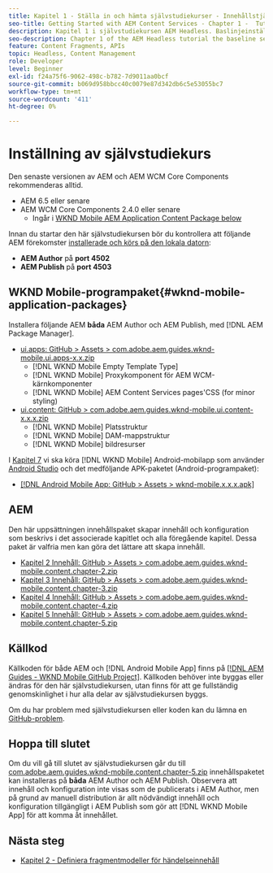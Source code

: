 ```yaml
---
title: Kapitel 1 - Ställa in och hämta självstudiekurser - Innehållstjänster
seo-title: Getting Started with AEM Content Services - Chapter 1 -  Tutorial Set up
description: Kapitel 1 i självstudiekursen AEM Headless. Baslinjeinställningen för den AEM instansen av självstudiekursen.
seo-description: Chapter 1 of the AEM Headless tutorial the baseline setup for the AEM instance for the tutorial.
feature: Content Fragments, APIs
topic: Headless, Content Management
role: Developer
level: Beginner
exl-id: f24a75f6-9062-498c-b782-7d9011aa0bcf
source-git-commit: b069d958bbcc40c0079e87d342db6c5e53055bc7
workflow-type: tm+mt
source-wordcount: '411'
ht-degree: 0%

---
```


# Inställning av självstudiekurs

Den senaste versionen av AEM och AEM WCM Core Components rekommenderas alltid.

* AEM 6.5 eller senare
* AEM WCM Core Components 2.4.0 eller senare
   * Ingår i [WKND Mobile AEM Application Content Package below](#wknd-mobile-application-packages)

Innan du startar den här självstudiekursen bör du kontrollera att följande AEM förekomster [installerade och körs på den lokala datorn](https://helpx.adobe.com/experience-manager/6-5/sites/deploying/using/deploy.html#Default%20Local%20Install):

* **AEM Author** på **port 4502**
* **AEM Publish** på **port 4503**

## WKND Mobile-programpaket{#wknd-mobile-application-packages}

Installera följande AEM **båda** AEM Author och AEM Publish, med [!DNL AEM Package Manager].

* [ui.apps: GitHub > Assets > com.adobe.aem.guides.wknd-mobile.ui.apps-x.x.zip](https://github.com/adobe/aem-guides-wknd-mobile/releases/latest)
   * [!DNL WKND Mobile Empty Template Type]
   * [!DNL WKND Mobile] Proxykomponent för AEM WCM-kärnkomponenter
   * [!DNL WKND Mobile] AEM Content Services pages&#39;CSS (for minor styling)
* [ui.content: GitHub > com.adobe.aem.guides.wknd-mobile.ui.content-x.x.x.zip](https://github.com/adobe/aem-guides-wknd-mobile/releases/latest)
   * [!DNL WKND Mobile] Platsstruktur
   * [!DNL WKND Mobile] DAM-mappstruktur
   * [!DNL WKND Mobile] bildresurser

I [Kapitel 7](./chapter-7.md) vi ska köra [!DNL WKND Mobile] Android-mobilapp som använder [Android Studio](https://developer.android.com/studio) och det medföljande APK-paketet (Android-programpaket):

* [[!DNL Android Mobile App: GitHub > Assets > wknd-mobile.x.x.x.apk]](https://github.com/adobe/aem-guides-wknd-mobile/releases/latest)

## AEM

Den här uppsättningen innehållspaket skapar innehåll och konfiguration som beskrivs i det associerade kapitlet och alla föregående kapitel. Dessa paket är valfria men kan göra det lättare att skapa innehåll.

* [Kapitel 2 Innehåll: GitHub > Assets > com.adobe.aem.guides.wknd-mobile.content.chapter-2.zip](https://github.com/adobe/aem-guides-wknd-mobile/releases/latest)
* [Kapitel 3 Innehåll: GitHub > Assets > com.adobe.aem.guides.wknd-mobile.content.chapter-3.zip](https://github.com/adobe/aem-guides-wknd-mobile/releases/latest)
* [Kapitel 4 Innehåll: GitHub > Assets > com.adobe.aem.guides.wknd-mobile.content.chapter-4.zip](https://github.com/adobe/aem-guides-wknd-mobile/releases/latest)
* [Kapitel 5 Innehåll: GitHub > Assets > com.adobe.aem.guides.wknd-mobile.content.chapter-5.zip](https://github.com/adobe/aem-guides-wknd-mobile/releases/latest)

## Källkod

Källkoden för både AEM och [!DNL Android Mobile App] finns på [[!DNL AEM Guides - WKND Mobile GitHub Project]](https://github.com/adobe/aem-guides-wknd-mobile). Källkoden behöver inte byggas eller ändras för den här självstudiekursen, utan finns för att ge fullständig genomskinlighet i hur alla delar av självstudiekursen byggs.

Om du har problem med självstudiekursen eller koden kan du lämna en [GitHub-problem](https://github.com/adobe/aem-guides-wknd-mobile/issues).

## Hoppa till slutet

Om du vill gå till slutet av självstudiekursen går du till [com.adobe.aem.guides.wknd-mobile.content.chapter-5.zip](https://github.com/adobe/aem-guides-wknd-mobile/releases/latest) innehållspaketet kan installeras på **båda** AEM Author och AEM Publish. Observera att innehåll och konfiguration inte visas som de publicerats i AEM Author, men på grund av manuell distribution är allt nödvändigt innehåll och konfiguration tillgängligt i AEM Publish som gör att [!DNL WKND Mobile App] för att komma åt innehållet.


## Nästa steg

* [Kapitel 2 - Definiera fragmentmodeller för händelseinnehåll](./chapter-2.md)
